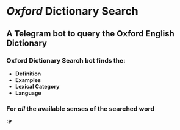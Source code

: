 # *Oxford* Dictionary Search

## A Telegram bot to query the Oxford English Dictionary 

###  Oxford Dictionary Search bot finds the:

* **Definition** 
* **Examples**
* **Lexical Category**
* **Language**

### For *all* the available senses of the searched word

**:P**

